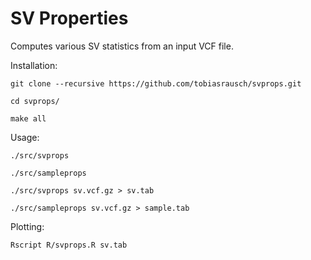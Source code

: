 SV Properties
=============

Computes various SV statistics from an input VCF file.

Installation:

`git clone --recursive https://github.com/tobiasrausch/svprops.git`

`cd svprops/`

`make all`

Usage:

`./src/svprops`

`./src/sampleprops`

`./src/svprops sv.vcf.gz > sv.tab`

`./src/sampleprops sv.vcf.gz > sample.tab`

Plotting:

`Rscript R/svprops.R sv.tab`


